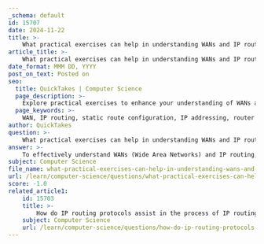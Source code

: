 ```yaml
---
_schema: default
id: 15707
date: 2024-11-22
title: >-
    What practical exercises can help in understanding WANs and IP routing?
article_title: >-
    What practical exercises can help in understanding WANs and IP routing?
date_format: MMM DD, YYYY
post_on_text: Posted on
seo:
  title: QuickTakes | Computer Science
  page_description: >-
    Explore practical exercises to enhance your understanding of WANs and IP routing. Engage in static route configuration, IP addressing, router labs, GNS3 simulations, and dynamic routing protocols to solidify your networking skills.
  page_keywords: >-
    WAN, IP routing, static route configuration, IP addressing, router configuration, GNS3, dynamic routing protocols, OSPF, EIGRP, IP connectivity, troubleshooting, ACLs, DNS, ARP, network simulation, practical exercises
author: QuickTakes
question: >-
    What practical exercises can help in understanding WANs and IP routing?
answer: >-
    To effectively understand WANs (Wide Area Networks) and IP routing, engaging in practical exercises is essential. Here are several exercises that can help reinforce your knowledge and skills in these areas:\n\n1. **Static Route Configuration**: \n   - Remove static routes related to specific WAN subnets and test connectivity between PCs using ping commands. This exercise helps you understand how routing works and the impact of static routes on network communication.\n\n2. **IP Addressing Exercises**:\n   - Practice with both classful and classless IP addresses. Calculate network and broadcast addresses, and determine if hosts are on the same subnet. This foundational knowledge is crucial for effective IP routing.\n\n3. **Router Configuration Labs**:\n   - Engage in hands-on labs such as:\n     - **Connecting to a Cisco Router or Switch via Console**: Familiarize yourself with the command-line interface (CLI).\n     - **Identifying Router & Switch IOS Software**: Learn to recognize different operating systems used in networking devices.\n     - **Configuring a Cisco Access Server**: Understand how to set up access servers for remote management.\n\n4. **Graphical Network Simulator (GNS3) Labs**:\n   - Install and configure GNS3 to simulate network topologies. This allows you to practice routing configurations and troubleshoot issues in a controlled environment.\n\n5. **Dynamic Routing Protocols**:\n   - Set up and configure dynamic routing protocols (like OSPF or EIGRP) in a simulated environment. This will help you understand how routers communicate and share routing information.\n\n6. **IP Connectivity and Troubleshooting**:\n   - Dive into exercises that focus on troubleshooting IP connectivity issues. Use tools like `ping` and `traceroute` to diagnose problems in the network.\n\n7. **Access Control Lists (ACLs)**:\n   - Implement and test IP ACLs in a network topology. This will enhance your understanding of how to control traffic flow and secure network resources.\n\n8. **Domain Name System (DNS) and Address Resolution Protocol (ARP)**:\n   - Conduct exercises that involve configuring DNS settings and using ARP to resolve IP addresses to MAC addresses. Understanding these protocols is vital for effective network communication.\n\n9. **Interactive Learning Tools**:\n   - Utilize interactive media and online curriculum labs that reinforce theoretical concepts through practical applications. Engaging with flashcards, quizzes, and simulations can enhance retention and understanding.\n\nBy participating in these practical exercises, you will gain hands-on experience that is critical for mastering WAN technologies and IP routing concepts.
subject: Computer Science
file_name: what-practical-exercises-can-help-in-understanding-wans-and-ip-routing.md
url: /learn/computer-science/questions/what-practical-exercises-can-help-in-understanding-wans-and-ip-routing
score: -1.0
related_article1:
    id: 15703
    title: >-
        How do IP routing protocols assist in the process of IP routing?
    subject: Computer Science
    url: /learn/computer-science/questions/how-do-ip-routing-protocols-assist-in-the-process-of-ip-routing
---
```


&nbsp;